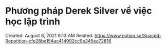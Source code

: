 # Phương pháp Derek Silver về việc học lập trình

Created: August 8, 2021 9:13 AM
Related: https://www.notion.so/Spaced-Repetition-cfe28be154ac414992cc9e245ea72816